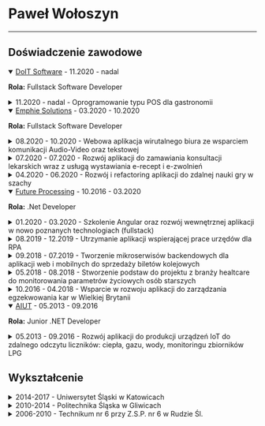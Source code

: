 # Paweł Wołoszyn
---
## Doświadczenie zawodowe
<details class="details" open>
  <summary>
     <a target="_blank" href="https://www.doitsoftware.pl/">DoIT Software</a>
    - <span class="date">11.2020 - nadal</span>
  </summary>
  <p><b>Rola:</b> Fullstack Software Developer</p>
  <details class="details-project">
    <summary>
      <span class="date">11.2020 - nadal</span>
       - Oprogramowanie typu POS dla gastronomii
    </summary>
    <p><b>Technologie:</b></p>
    <p><b>Biblioteki:</b></p>
    <p><b>Narzędzia:</b></p>
    <p><b>Obowiązki:</b></p>
  </details>
</details>

<details class="details" open>
  <summary>
    <a target="_blank" href="https://emphie.com/">Emphie Solutions</a>
    - <span class="date">03.2020 - 10.2020</span>
  </summary>
  <p><b>Rola:</b> Fullstack Software Developer</p>
  <details class="details-project">
    <summary>
      <span class="date">08.2020 - 10.2020</span>
       - Webowa aplikacja wirutalnego biura ze wsparciem komunikacji Audio-Video oraz tekstowej
    </summary>
    <p><b>Technologie:</b></p>
    <p><b>Biblioteki:</b></p>
    <p><b>Narzędzia:</b></p>
    <p><b>Obowiązki:</b></p>
  </details>

  <details class="details-project">
    <summary>
      <span class="date">07.2020 - 07.2020</span>
       - Rozwój aplikacji do zamawiania konsultacji lekarskich wraz z usługą wystawiania e-recept i e-zwolnień
    </summary>
    <p><b>Technologie:</b></p>
    <p><b>Biblioteki:</b></p>
    <p><b>Narzędzia:</b></p>
    <p><b>Obowiązki:</b></p>
  </details>

  <details class="details-project">
    <summary>
      <span class="date">04.2020 - 06.2020</span>
       - Rozwój i refactoring aplikacji do zdalnej nauki gry w szachy
    </summary>
    <p><b>Technologie:</b></p>
    <p><b>Biblioteki:</b></p>
    <p><b>Narzędzia:</b></p>
    <p><b>Obowiązki:</b></p>
  </details>
</details>

<details class="details" open>
  <summary>
    <a target="_blank" href="https://www.future-processing.com/">Future Processing</a>
    - <span class="date">10.2016 - 03.2020</span>
  </summary>
  <p><b>Rola:</b> .Net Developer</p>
  <details class="details-project">
    <summary>
      <span class="date">01.2020 - 03.2020</span>
       - Szkolenie Angular oraz rozwój wewnętrznej aplikacji w nowo poznanych technologiach (fullstack)
    </summary>
    <p><b>Technologie:</b></p>
    <p><b>Biblioteki:</b></p>
    <p><b>Narzędzia:</b></p>
    <p><b>Obowiązki:</b></p>
  </details>

  <details class="details-project">
    <summary>
      <span class="date">08.2019 - 12.2019</span>
       - Utrzymanie aplikacji wspierającej prace urzędów dla RPA
    </summary>
    <p><b>Technologie:</b></p>
    <p><b>Biblioteki:</b></p>
    <p><b>Narzędzia:</b></p>
    <p><b>Obowiązki:</b></p>
  </details>

  <details class="details-project">
    <summary>
      <span class="date">09.2018 - 07.2019</span>
       - Tworzenie mikroserwisów backendowych dla aplikacji web i mobilnych do sprzedaży biletów kolejowych
    </summary>
    <p><b>Technologie:</b></p>
    <p><b>Biblioteki:</b></p>
    <p><b>Narzędzia:</b></p>
    <p><b>Obowiązki:</b></p>
  </details>
  
  <details class="details-project">
    <summary>
      <span class="date">05.2018 - 08.2018</span>
       - Stworzenie podstaw do projektu z branży healtcare do monitorowania parametrów życiowych osób starszych
    </summary>
    <p><b>Technologie:</b></p>
    <p><b>Biblioteki:</b></p>
    <p><b>Narzędzia:</b></p>
    <p><b>Obowiązki:</b></p>
  </details>
  
  <details class="details-project">
    <summary>
      <span class="date">10.2016 - 04.2018</span>
       - Wsparcie w rozwoju aplikacji do zarządzania egzekwowania kar w Wielkiej Brytanii
    </summary>
    <p><b>Technologie:</b></p>
    <p><b>Biblioteki:</b></p>
    <p><b>Narzędzia:</b></p>
    <p><b>Obowiązki:</b></p>
  </details>
</details>

<details class="details" open>
  <summary>
    <a target="_blank" href="https://aiut.com/">AIUT</a>
    - <span class="date">05.2013 - 09.2016</span>
  </summary>
  <p><b>Rola:</b> Junior .NET Developer</p>
  <details class="details-project">
    <summary>
      <span class="date"> 05.2013 - 09.2016 </span>
       - Rozwój aplikacji do produkcji urządzeń IoT do zdalnego odczytu liczników: ciepła, gazu, wody, monitoringu zbiorników LPG
    </summary>
    <p><b>Technologie:</b></p>
    <p><b>Biblioteki:</b></p>
    <p><b>Narzędzia:</b></p>
    <p><b>Obowiązki:</b></p>
  </details>
</details>

## Wykształcenie
<details class="details">
  <summary>2014-2017 - Uniwersytet Śląski w Katowicach</summary>
  <p><small>Studia magisterskie</small></p>
  <p><b>Wydział:</b> Informatyki i Nauki o Materiałach</p>
  <p><b>Kierunek:</b> Informatyka</p>
  <p><b>Rodzaj studiów:</b> Magisterskie</p>
  <p><b>Specjalizacja:</b> Inżynieria Jakości Oprogramowania</p>
</details>

<details class="details">
  <summary>2010-2014 - Politechnika Śląska w Gliwicach</summary>
  <p><small>Studia inżynierskie</small></p>
  <p><b>Wydział:</b> Elektryczny</p>
  <p><b>Kierunek:</b> Informatyka</p>
  <p><b>Rodzaj studiów:</b> Inżynierskie</p>
  <p><b>Specjalizacja:</b> Oprogramowanie w systemach elektrycznych</p>
</details>

<details class="details">
  <summary>2006-2010 - Technikum nr 6 przy Z.S.P. nr 6 w Rudzie Śl.</summary>
  <p><small>Szkoła średnia</small></p>
  <p><b>Zawód:</b> Technik Informatyk</p>
  <p><b>Specjalizacja:</b> Administracja Systemów Operacyjnych</p>
</details>

